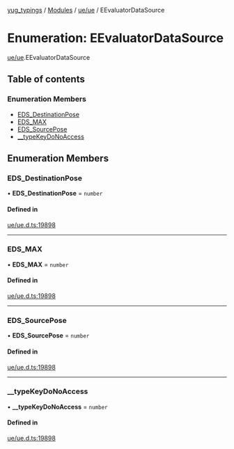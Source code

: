 [yug_typings](../README.md) / [Modules](../modules.md) / [ue/ue](../modules/ue_ue.md) / EEvaluatorDataSource

# Enumeration: EEvaluatorDataSource

[ue/ue](../modules/ue_ue.md).EEvaluatorDataSource

## Table of contents

### Enumeration Members

- [EDS\_DestinationPose](ue_ue.EEvaluatorDataSource.md#eds_destinationpose)
- [EDS\_MAX](ue_ue.EEvaluatorDataSource.md#eds_max)
- [EDS\_SourcePose](ue_ue.EEvaluatorDataSource.md#eds_sourcepose)
- [\_\_typeKeyDoNoAccess](ue_ue.EEvaluatorDataSource.md#__typekeydonoaccess)

## Enumeration Members

### EDS\_DestinationPose

• **EDS\_DestinationPose** = `number`

#### Defined in

[ue/ue.d.ts:19898](https://github.com/YugMetaverse/yug_typings/blob/b7d9b19/ue/ue.d.ts#L19898)

___

### EDS\_MAX

• **EDS\_MAX** = `number`

#### Defined in

[ue/ue.d.ts:19898](https://github.com/YugMetaverse/yug_typings/blob/b7d9b19/ue/ue.d.ts#L19898)

___

### EDS\_SourcePose

• **EDS\_SourcePose** = `number`

#### Defined in

[ue/ue.d.ts:19898](https://github.com/YugMetaverse/yug_typings/blob/b7d9b19/ue/ue.d.ts#L19898)

___

### \_\_typeKeyDoNoAccess

• **\_\_typeKeyDoNoAccess** = `number`

#### Defined in

[ue/ue.d.ts:19898](https://github.com/YugMetaverse/yug_typings/blob/b7d9b19/ue/ue.d.ts#L19898)
